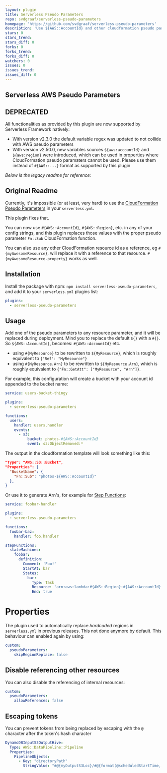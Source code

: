 ```yaml
---
layout: plugin
title: Serverless Pseudo Parameters
repo: svdgraaf/serverless-pseudo-parameters
homepage: 'https://github.com/svdgraaf/serverless-pseudo-parameters'
description: 'Use ${AWS::AccountId} and other cloudformation pseudo parameters in your serverless.yml values'
stars: 0
stars_trend: 
stars_diff: 0
forks: 0
forks_trend: 
forks_diff: 0
watchers: 0
issues: 0
issues_trend: 
issues_diff: 0
---
```



## Serverless AWS Pseudo Parameters

## DEPRECATED

All functionalities as provided by this plugin are now supported by Serverless Framework natively:

- With version v2.3.0 the default variable regex was updated to not collide with AWS pseudo parameters
- With version v2.50.0, new variables sources `${aws:accountId}` and `${aws:region}` were introduced, which can be used in properties where CloudFormation pseudo paramaters cannot be used. Please use them instead of `#{AWS::...}` format as supported by this plugin

_Below is the legacy readme for reference:_

## Original Readme

Currently, it's impossible (or at least, very hard) to use the [CloudFormation Pseudo Parameters](http://docs.aws.amazon.com/AWSCloudFormation/latest/UserGuide/pseudo-parameter-reference.html) in your `serverless.yml`.

This plugin fixes that.

You can now use `#{AWS::AccountId}`, `#{AWS::Region}`, etc. in any of your config strings, and this plugin replaces those values with the proper pseudo parameter `Fn::Sub` CloudFormation function.

You can also use any other CloudFormation resource id as a reference, eg `#{myAwesomeResource}`, will replace it with a reference to that resource. `#{myAwesomeResource.property}` works as well.

## Installation

Install the package with npm: `npm install serverless-pseudo-parameters`, and add it to your `serverless.yml` plugins list:

```yaml
plugins:
  - serverless-pseudo-parameters
```

## Usage

Add one of the pseudo parameters to any resource parameter, and it will be replaced during deployment. Mind you to replace the default `${}` with a `#{}`. So `${AWS::AccountId}`, becomes: `#{AWS::AccountId}` etc.

- using `#{MyResource}` to be rewritten to `${MyResource}`, which is roughly equivalent to `{"Ref": "MyResource"}`
- using `#{MyResource.Arn}` to be rewritten to `${MyResource.Arn}`, which is roughly equivalent to `{"Fn::GetAtt": ["MyResource", "Arn"]}`.

For example, this configuration will create a bucket with your account id appended to the bucket name:

```yaml
service: users-bucket-thingy

plugins:
  - serverless-pseudo-parameters

functions:
  users:
    handler: users.handler
    events:
      - s3:
          bucket: photos-#{AWS::AccountId}
          event: s3:ObjectRemoved:*
```

The output in the cloudformation template will look something like this:

```json
"Type": "AWS::S3::Bucket",
"Properties": {
  "BucketName": {
    "Fn::Sub": "photos-${AWS::AccountId}"
  },
}
```

Or use it to generate Arn's, for example for [Step Functions](https://www.npmjs.com/package/serverless-step-functions):

```yaml
service: foobar-handler

plugins:
  - serverless-pseudo-parameters

functions:
  foobar-baz:
    handler: foo.handler

stepFunctions:
  stateMachines:
    foobar:
      definition:
        Comment: 'Foo!'
        StartAt: bar
        States:
          bar:
            Type: Task
            Resource: 'arn:aws:lambda:#{AWS::Region}:#{AWS::AccountId}:function:${self:service}-${opt:stage}-foobar-baz'
            End: true
```

# Properties

The plugin used to automatically replace _hardcoded_ regions in `serverless.yml` in previous releases. This not done anymore by default. This behaviour can enabled again by using:

```yaml
custom:
  pseudoParameters:
    skipRegionReplace: false
```

## Disable referencing other resources

You can also disable the referencing of internal resources:

```yaml
custom:
  pseudoParameters:
    allowReferences: false
```

## Escaping tokens

You can prevent tokens from being replaced by escaping with the `@` character after the token's hash character

```yaml
DynamoDBInputS3OutputHive:
  Type: AWS::DataPipeline::Pipeline
  Properties:
  	PipelineObjects:
  	  - Key: "directoryPath"
        StringValue: "#@{myOutputS3Loc}/#@{format(@scheduledStartTime, 'YYYY-MM-dd-HH-mm-ss')}"
```
